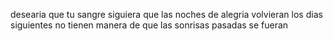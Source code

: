 desearia que tu sangre siguiera
que las noches de alegria volvieran
los dias siguientes no tienen manera
de que las sonrisas pasadas se fueran
